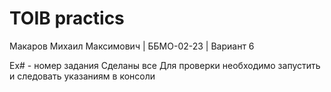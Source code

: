 # TOIB practics

Макаров Михаил Максимович | ББМО-02-23 | Вариант 6

Ex# - номер задания
Сделаны все
Для проверки необходимо запустить и следовать указаниям в консоли
